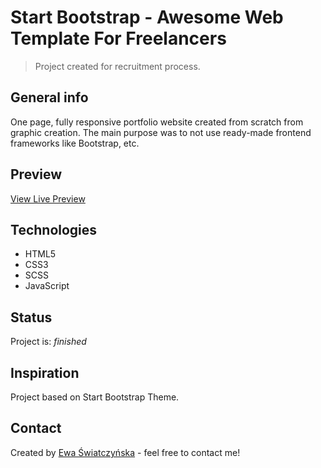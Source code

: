 # Start Bootstrap - Awesome Web Template For Freelancers
> Project created for recruitment process.

## General info
One page, fully responsive portfolio website created from scratch from graphic creation. The main purpose was to not use ready-made frontend frameworks like Bootstrap, etc.

## Preview
[View Live Preview](https://karotella.github.io/start-bootstrap/)

## Technologies
* HTML5
* CSS3
* SCSS
* JavaScript

## Status
Project is: _finished_

## Inspiration
Project based on Start Bootstrap Theme.

## Contact
Created by [Ewa Światczyńska](https://www.linkedin.com/in/ewaswiatczynska/) - feel free to contact me!